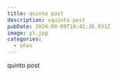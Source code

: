 ```yaml
---
title: quinto post
description: vquinto post
pubDate: 2024-09-09T18:42:36.931Z
image: pl.jpg
categories:
  - uñas
---
```

quinto post